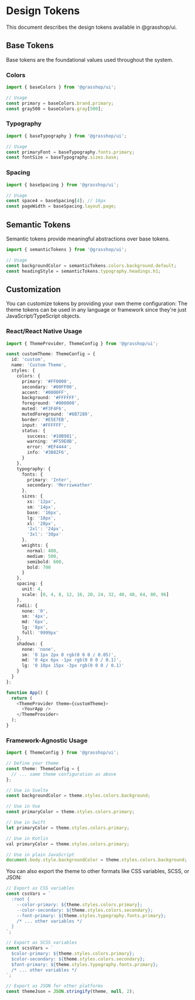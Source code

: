 # Design Tokens

This document describes the design tokens available in @grasshop/ui.

## Base Tokens

Base tokens are the foundational values used throughout the system.

### Colors

```typescript
import { baseColors } from '@grasshop/ui';

// Usage
const primary = baseColors.brand.primary;
const gray500 = baseColors.gray[500];
```

### Typography

```typescript
import { baseTypography } from '@grasshop/ui';

// Usage
const primaryFont = baseTypography.fonts.primary;
const fontSize = baseTypography.sizes.base;
```

### Spacing

```typescript
import { baseSpacing } from '@grasshop/ui';

// Usage
const space4 = baseSpacing[4]; // 16px
const pageWidth = baseSpacing.layout.page;
```

## Semantic Tokens

Semantic tokens provide meaningful abstractions over base tokens.

```typescript
import { semanticTokens } from '@grasshop/ui';

// Usage
const backgroundColor = semanticTokens.colors.background.default;
const headingStyle = semanticTokens.typography.headings.h1;
```

## Customization

You can customize tokens by providing your own theme configuration:
The theme tokens can be used in any language or framework since they're just JavaScript/TypeScript objects.

### React/React Native Usage
```typescript
import { ThemeProvider, ThemeConfig } from '@grasshop/ui';

const customTheme: ThemeConfig = {
  id: 'custom',
  name: 'Custom Theme',
  styles: {
    colors: {
      primary: '#FF0000',
      secondary: '#00FF00',
      accent: '#0000FF',
      background: '#FFFFFF',
      foreground: '#000000',
      muted: '#F3F4F6',
      mutedForeground: '#6B7280',
      border: '#E5E7EB',
      input: '#FFFFFF',
      status: {
        success: '#10B981',
        warning: '#F59E0B',
        error: '#EF4444',
        info: '#3B82F6',
      }
    },
    typography: {
      fonts: {
        primary: 'Inter',
        secondary: 'Merriweather'
      },
      sizes: {
        xs: '12px',
        sm: '14px',
        base: '16px',
        lg: '18px',
        xl: '20px',
        '2xl': '24px',
        '3xl': '30px'
      },
      weights: {
        normal: 400,
        medium: 500,
        semibold: 600,
        bold: 700
      }
    },
    spacing: {
      unit: 4,
      scale: [0, 4, 8, 12, 16, 20, 24, 32, 40, 48, 64, 80, 96]
    },
    radii: {
      none: '0',
      sm: '4px',
      md: '6px',
      lg: '8px',
      full: '9999px'
    },
    shadows: {
      none: 'none',
      sm: '0 1px 2px 0 rgb(0 0 0 / 0.05)',
      md: '0 4px 6px -1px rgb(0 0 0 / 0.1)',
      lg: '0 10px 15px -3px rgb(0 0 0 / 0.1)'
    }
  }
};

function App() {
  return (
    <ThemeProvider theme={customTheme}>
      <YourApp />
    </ThemeProvider>
  );
}
```

### Framework-Agnostic Usage
```typescript
import { ThemeConfig } from '@grasshop/ui';

// Define your theme
const theme: ThemeConfig = {
  // ... same theme configuration as above
};

// Use in Svelte
const backgroundColor = theme.styles.colors.background;

// Use in Vue
const primaryColor = theme.styles.colors.primary;

// Use in Swift
let primaryColor = theme.styles.colors.primary;

// Use in Kotlin
val primaryColor = theme.styles.colors.primary;

// Use in plain JavaScript
document.body.style.backgroundColor = theme.styles.colors.background;
```

You can also export the theme to other formats like CSS variables, SCSS, or JSON:

```typescript
// Export as CSS variables
const cssVars = `
  :root {
    --color-primary: ${theme.styles.colors.primary};
    --color-secondary: ${theme.styles.colors.secondary};
    --font-primary: ${theme.styles.typography.fonts.primary};
    /* ... other variables */
  }
`;

// Export as SCSS variables
const scssVars = `
  $color-primary: ${theme.styles.colors.primary};
  $color-secondary: ${theme.styles.colors.secondary};
  $font-primary: ${theme.styles.typography.fonts.primary};
  /* ... other variables */
`;

// Export as JSON for other platforms
const themeJson = JSON.stringify(theme, null, 2);
```

